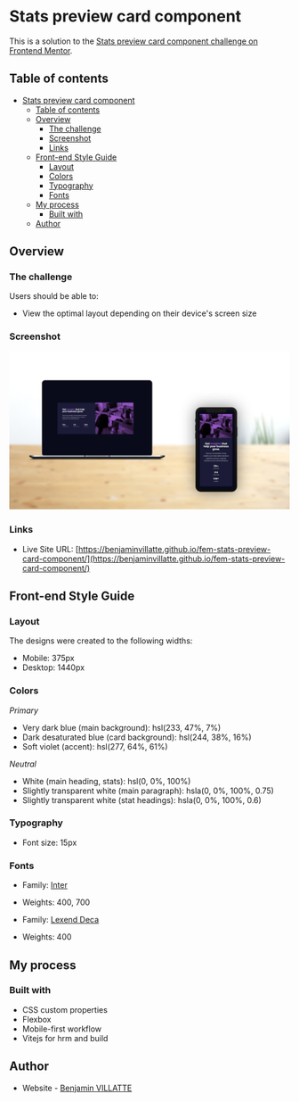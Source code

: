 # Stats preview card component

This is a solution to the [Stats preview card component challenge on Frontend Mentor](https://www.frontendmentor.io/challenges/stats-preview-card-component-8JqbgoU62). 

## Table of contents

- [Stats preview card component](#stats-preview-card-component)
  - [Table of contents](#table-of-contents)
  - [Overview](#overview)
    - [The challenge](#the-challenge)
    - [Screenshot](#screenshot)
    - [Links](#links)
  - [Front-end Style Guide](#front-end-style-guide)
    - [Layout](#layout)
    - [Colors](#colors)
    - [Typography](#typography)
    - [Fonts](#fonts)
  - [My process](#my-process)
    - [Built with](#built-with)
  - [Author](#author)


## Overview

### The challenge

Users should be able to:

- View the optimal layout depending on their device's screen size

### Screenshot

![](./screenshot.jpg)

### Links

- Live Site URL: [https://benjaminvillatte.github.io/fem-stats-preview-card-component/](https://benjaminvillatte.github.io/fem-stats-preview-card-component/)


## Front-end Style Guide

### Layout

The designs were created to the following widths:

- Mobile: 375px
- Desktop: 1440px

### Colors

_Primary_

- Very dark blue (main background): hsl(233, 47%, 7%)
- Dark desaturated blue (card background): hsl(244, 38%, 16%)
- Soft violet (accent): hsl(277, 64%, 61%)

_Neutral_

- White (main heading, stats): hsl(0, 0%, 100%)
- Slightly transparent white (main paragraph): hsla(0, 0%, 100%, 0.75)
- Slightly transparent white (stat headings): hsla(0, 0%, 100%, 0.6)

### Typography

- Font size: 15px

### Fonts

- Family: [Inter](https://fonts.google.com/specimen/Inter)
- Weights: 400, 700

- Family: [Lexend Deca](https://fonts.google.com/specimen/Lexend+Deca)
- Weights: 400


## My process

### Built with

- CSS custom properties
- Flexbox
- Mobile-first workflow
- Vitejs for hrm and build


## Author

- Website - [Benjamin VILLATTE](https://benjaminvillatte.fr)
